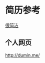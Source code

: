 # 简历参考
[很简洁](https://github.com/DuinoDu/duinodu.github.io/blob/master/pdf/resume.pdf)

## 个人网页
http://dumin.me/